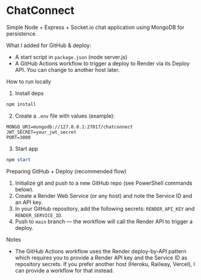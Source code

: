 # ChatConnect

Simple Node + Express + Socket.io chat application using MongoDB for persistence.

What I added for GitHub & deploy:

- A start script in `package.json` (node server.js)
- A GitHub Actions workflow to trigger a deploy to Render via its Deploy API. You can change to another host later.

How to run locally

1. Install deps

```powershell
npm install
```

2. Create a `.env` file with values (example):

```
MONGO_URI=mongodb://127.0.0.1:27017/chatconnect
JWT_SECRET=your_jwt_secret
PORT=3000
```

3. Start app

```powershell
npm start
```

Preparing GitHub + Deploy (recommended flow)

1. Initialize git and push to a new GitHub repo (see PowerShell commands below).
2. Create a Render Web Service (or any host) and note the Service ID and an API key.
3. In your GitHub repository, add the following secrets: `RENDER_API_KEY` and `RENDER_SERVICE_ID`.
4. Push to `main` branch — the workflow will call the Render API to trigger a deploy.

Notes

- The GitHub Actions workflow uses the Render deploy-by-API pattern which requires you to provide a Render API key and the Service ID as repository secrets. If you prefer another host (Heroku, Railway, Vercel), I can provide a workflow for that instead.
